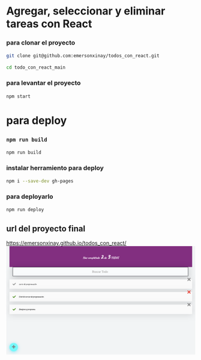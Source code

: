 # Agregar, seleccionar y eliminar tareas con React


### para clonar el proyecto
```bash
git clone git@github.com:emersonxinay/todos_con_react.git
```
```bash
cd todo_con_react_main
```
### para levantar el proyecto
```bash
npm start
```
# para deploy
### `npm run build`
```bash
npm run build
```
### instalar herramiento para deploy
```bash
npm i --save-dev gh-pages
```
### para deployarlo 
```bash
npm run deploy
```

## url del proyecto final 
https://emersonxinay.github.io/todos_con_react/
<img src="./public/demo.png">

